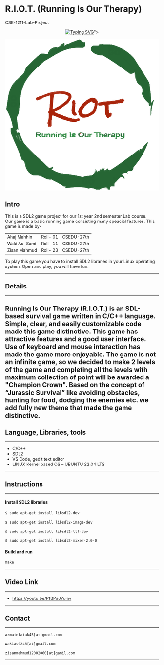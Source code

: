 # R.I.O.T. (Running Is Our Therapy)
CSE-1211-Lab-Project

<p  align="center">
<a href="https://git.io/typing-svg"><img src="https://readme-typing-svg.herokuapp.com?font=Anton&size=30&pause=1500&color=166E2E&center=true&vCenter=true&width=435&lines=Welcome+to+R.+I.+O.+T." alt="Typing SVG" /></a>">
</p>

![Project Image](images/riotlogo.png)

## Intro

This is a SDL2 game project for our 1st year 2nd semester Lab course.<br>
Our game is a basic running game consisting many speacial features. This game is made by-<br>
<table>
<b>
<tr><td>Ahaj Mahhin</td> <td>Roll- 01</td> <td>CSEDU-27th</td></tr>
<tr><td>Waki As-Sami</td> <td>Roll- 11</td> <td>CSEDU-27th</td></tr>
<tr><td>Zisan Mahmud</td> <td>Roll- 23</td> <td>CSEDU-27th</td></tr>
</b>
</table>
To play this game you have to install SDL2 libraries in your Linux operating system. Open and play, you will have fun.<br>

---
## Details
---
Running Is Our Therapy (R.I.O.T.) is an SDL-based survival game written in C/C++ language. Simple, clear, and easily customizable code made this game distinctive. This game has attractive features and a good user interface. Use of keyboard and mouse interaction has made the game more enjoyable. The game is not an infinite game, so we decided to make 2 levels of the game and completing all the levels with maximum collection of point will be awarded a "Champion Crown". Based on the concept of “Jurassic Survival” like avoiding obstacles, hunting for food, dodging the enemies etc. we add fully new theme that made the game distinctive.
---
## Language, Libraries, tools
---
- C/C++
- SDL2
- VS Code, gedit text editor
- LINUX Kernel based OS – UBUNTU 22.04 LTS
---
## Instructions
---
#### **Install SDL2 libraries**

```consle
$ sudo apt-get install libsdl2-dev
```
```consle
$ sudo apt-get install libsdl2-image-dev
```
```consle
$ sudo apt-get install libsdl2-ttf-dev
```
```consle
$ sudo apt-get install libsdl2-mixer-2.0-0
```
#### Build and run

```consle
make
```
---
## Video Link
---
- https://youtu.be/PfBPaJ7uiiw
---
## Contact
---
```console
azmainfaiak45[at]gmail.com
```
```console
wakias9245[at]gmail.com
```
```console
zisanmahmud12002060[at]gamil.com
```
---
